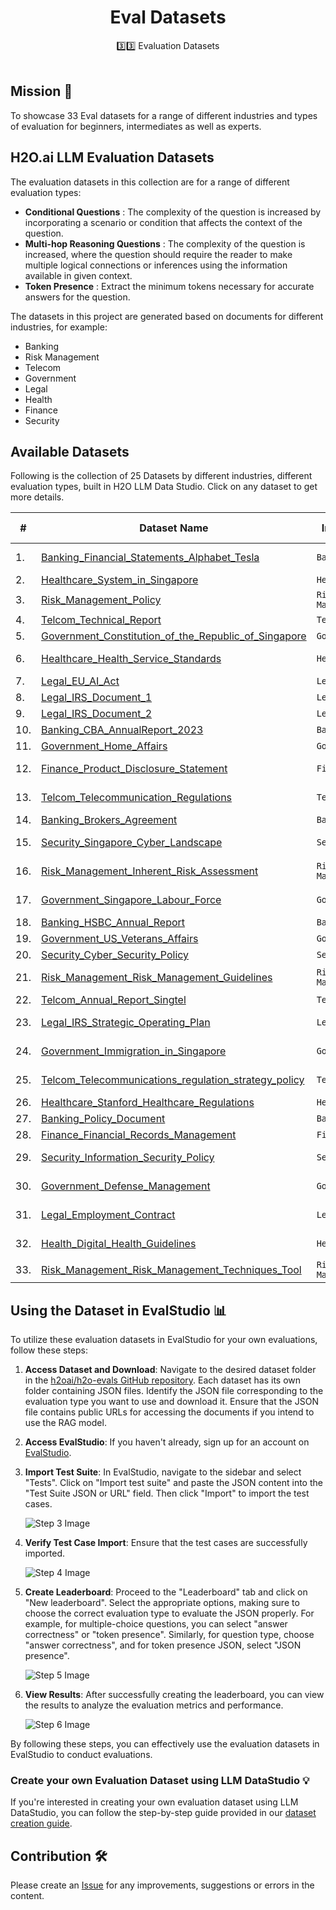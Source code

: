 <div align='center'>

<h1>Eval Datasets </h1>
3️⃣3️⃣ Evaluation Datasets

<br>
<br>
</div>

## Mission 🚀
To showcase 33 Eval datasets for a range of different industries and types of evaluation for beginners, intermediates as well as experts.



<!-- ## H2O.ai LLM eval Datasets 

H2O Evals is a collection of Large Language Model datasets for a range of different industries and types of evaluation. The evaluation datasets were generated based on a set of documents within each of the different domains. The datasets have been prepared in a way so they can be used to evaluation both LLM and RAG systems. For each evaluation set, metadata is also attached to let you know the documents used. The format of these datasets allow automatic ingestion to H2O Eval Studio to run your own evaluation. 

These datasets were generated using LLM DataStudio which can also be utilized to help you develop your own evaluation datasets.   -->


## H2O.ai LLM Evaluation Datasets 

The evaluation datasets in this collection are for a range of different evaluation types: 

- **Conditional Questions** : The complexity of the question is increased by incorporating a scenario or condition that affects the context of the question.
- **Multi-hop Reasoning Questions** : The complexity of the question is increased, where the question should require the reader to make multiple logical connections or inferences using the information available in given context.
- **Token Presence** : Extract the minimum tokens necessary for accurate answers for the question.

The datasets in this project are generated based on documents for different industries, for example:

- Banking
- Risk Management
- Telecom
- Government
- Legal
- Health
- Finance
- Security

## Available Datasets

Following is the collection of 25 Datasets by different industries, different evaluation types, built in H2O LLM Data Studio. Click on any dataset to get more details.

| # | Dataset Name      | Industry | Sub Industry | No of Entries | Prompt Type |
|---| -------------- | --------- | -------------- | ----- | ----- |
| 1. | [Banking_Financial_Statements_Alphabet_Tesla](https://github.com/h2oai/h2o-evals/tree/main/catalog/Banking_Financial_Statements_Alphabet_Tesla)| `Banking` | Company financial statement | 520 | RAG |
| 2. | [Healthcare_System_in_Singapore](https://github.com/h2oai/h2o-evals/tree/main/catalog/Healthcare_System_in_Singapore)| `Health` | Health | 97 | RAG |
| 3. | [Risk_Management_Policy](https://github.com/h2oai/h2o-evals/tree/main/catalog/Risk_Management_Policy)| `Risk Management` | Risk Management | 160 | RAG |
| 4. | [Telcom_Technical_Report](https://github.com/h2oai/h2o-evals/tree/main/catalog/Telcom_Technical_Report)| `Telecom` | Technical Report | 130 | RAG |
| 5. | [Government_Constitution_of_the_Republic_of_Singapore](https://github.com/h2oai/h2o-evals/tree/main/catalog/Government_Constitution_of_the_Republic_of_Singapore)| `Government` | Government | 160 | RAG |
| 6. | [Healthcare_Health_Service_Standards](https://github.com/h2oai/h2o-evals/tree/main/catalog/Healthcare_Health_Service_Standards)| `Health` | Health Service Standards | 82 | RAG |
| 7. | [Legal_EU_AI_Act](https://github.com/h2oai/h2o-evals/tree/main/catalog/Legal_EU_AI_Act)| `Legal` | EU AI Act | 143 | RAG |
| 8. | [Legal_IRS_Document_1](https://github.com/h2oai/h2o-evals/tree/main/catalog/Legal_IRS_Document_1)| `Legal` | IRS Filing Policy | 145 | RAG |
| 9. | [Legal_IRS_Document_2](https://github.com/h2oai/h2o-evals/tree/main/catalog/Legal_IRS_Document_2)| `Legal` | IRS Filing Policy | 126 | RAG |
| 10. | [Banking_CBA_AnnualReport_2023](https://github.com/h2oai/h2o-evals/tree/main/catalog/Banking_CBA_AnnualReport_2023)| `Banking` | Annual Report | 120 | RAG |
| 11. | [Government_Home_Affairs](https://github.com/h2oai/h2o-evals/tree/main/catalog/Government_Home_Affairs)| `Government` | Home Affairs | 116 | RAG |
| 12. | [Finance_Product_Disclosure_Statement](https://github.com/h2oai/h2o-evals/tree/main/catalog/Finance_Product_Disclosure_Statement)| `Finance` | Product Disclosure Statement | 123 | RAG |
| 13. | [Telcom_Telecommunication_Regulations](https://github.com/h2oai/h2o-evals/tree/main/catalog/Telcom_Telecommunication_Regulations)| `Telecom` | Telecommunications Regulations | 114 | RAG |
| 14. | [Banking_Brokers_Agreement](https://github.com/h2oai/h2o-evals/tree/main/catalog/Banking_Brokers_Agreement)| `Banking` | Brokers Agreement | 58 | RAG |
| 15. | [Security_Singapore_Cyber_Landscape](https://github.com/h2oai/h2o-evals/tree/main/catalog/Security_Singapore_Cyber_Landscape)| `Security` | Singapore Cyber Landscape | 104 | RAG |
| 16. | [Risk_Management_Inherent_Risk_Assessment](https://github.com/h2oai/h2o-evals/tree/main/catalog/Risk_Management_Inherent_Risk_Assessment)| `Risk Management` | Inherent Risk Assessment | 116 | RAG |
| 17. | [Government_Singapore_Labour_Force](https://github.com/h2oai/h2o-evals/tree/main/catalog/Government_Singapore_Labour_Force)| `Government` | Singapore Labour Force | 113 | RAG |
| 18. | [Banking_HSBC_Annual_Report](https://github.com/h2oai/h2o-evals/tree/main/catalog/Banking_HSBC_Annual_Report)| `Banking` | Annual Report | 121 | RAG |
| 19. | [Government_US_Veterans_Affairs](https://github.com/h2oai/h2o-evals/tree/main/catalog/Government_US_Veterans_Affairs)| `Government` | Veterans Affairs | 121 | RAG |
| 20. | [Security_Cyber_Security_Policy](https://github.com/h2oai/h2o-evals/tree/main/catalog/Security_Cyber_Security_Policy)| `Security` | Cyber Security | 125 | RAG |
| 21. | [Risk_Management_Risk_Management_Guidelines](https://github.com/h2oai/h2o-evals/tree/main/catalog/Risk_Management_Risk_Management_Guidelines)| `Risk Management` | Risk Management Guidelines | 123 | RAG |
| 22. | [Telcom_Annual_Report_Singtel](https://github.com/h2oai/h2o-evals/tree/main/catalog/Telcom_Annual_Report_Singtel)| `Telecom` | Annual Report | 153 | RAG |
| 23. | [Legal_IRS_Strategic_Operating_Plan](https://github.com/h2oai/h2o-evals/tree/main/catalog/Legal_IRS_Strategic_Operating_Plan)| `Legal` | IRS Strategic Operating Plan | 128 | RAG |
| 24. | [Government_Immigration_in_Singapore](https://github.com/h2oai/h2o-evals/tree/main/catalog/Government_Immigration_in_Singapore)| `Government` | Immigration in Singapore | 122 | RAG |
| 25. | [Telcom_Telecommunications_regulation_strategy_policy](https://github.com/h2oai/h2o-evals/tree/main/catalog/Telcom_Telecommunications_regulation_strategy_policy)| `Telecom` | Telecommunications Regulations | 116 | RAG |
| 26. | [Healthcare_Stanford_Healthcare_Regulations](https://github.com/h2oai/h2o-evals/tree/main/catalog/Healthcare_Stanford_Healthcare_Regulations)| `Health` | Health Regulations | 114 | RAG |
| 27. | [Banking_Policy_Document](https://github.com/h2oai/h2o-evals/tree/main/catalog/Banking_Policy_Document)| `Banking` | Policy Document | 125 | RAG |
| 28. | [Finance_Financial_Records_Management](https://github.com/h2oai/h2o-evals/tree/main/catalog/Finance_Financial_Records_Management)| `Finance` | Financial Document | 135 | RAG |
| 29. | [Security_Information_Security_Policy](https://github.com/h2oai/h2o-evals/tree/main/catalog/Security_Information_Security_Policy)| `Security` | Information Security Policy | 146 | RAG |
| 30. | [Government_Defense_Management](https://github.com/h2oai/h2o-evals/tree/main/catalog/Government_Defense_Management)| `Government` | Defense Management | 137 | RAG |
| 31. | [Legal_Employment_Contract](https://github.com/h2oai/h2o-evals/tree/main/catalog/Legal_Employment_Contract)| `Legal` | Employment Contract | 60 | RAG |
| 32. | [Health_Digital_Health_Guidelines](https://github.com/h2oai/h2o-evals/tree/main/catalog/Health_Digital_Health_Guidelines)| `Health` | Digital Health Guidelines | 127 | RAG |
| 33. | [Risk_Management_Risk_Management_Techniques_Tool](https://github.com/h2oai/h2o-evals/tree/main/catalog/Risk_Management_Risk_Management_Techniques_Tool)| `Risk Management` | Risk Management | 120 | RAG |

## Using the Dataset in EvalStudio 📊

To utilize these evaluation datasets in EvalStudio for your own evaluations, follow these steps:

1. **Access Dataset and Download**: Navigate to the desired dataset folder in the [h2oai/h2o-evals GitHub repository](https://github.com/h2oai/h2o-evals/tree/main/catalog). Each dataset has its own folder containing JSON files. Identify the JSON file corresponding to the evaluation type you want to use and download it. Ensure that the JSON file contains public URLs for accessing the documents if you intend to use the RAG model.

2. **Access EvalStudio**: If you haven't already, sign up for an account on [EvalStudio](https://eval-studio.internal-genai.dedicated.h2o.ai).

3. **Import Test Suite**: In EvalStudio, navigate to the sidebar and select "Tests". Click on "Import test suite" and paste the JSON content into the "Test Suite JSON or URL" field. Then click "Import" to import the test cases.

   ![Step 3 Image](images/step3.png)

4. **Verify Test Case Import**: Ensure that the test cases are successfully imported.

   ![Step 4 Image](images/step4.png)

5. **Create Leaderboard**: Proceed to the "Leaderboard" tab and click on "New leaderboard". Select the appropriate options, making sure to choose the correct evaluation type to evaluate the JSON properly. For example, for multiple-choice questions, you can select "answer correctness" or "token presence". Similarly, for question type, choose "answer correctness", and for token presence JSON, select "JSON presence".

   ![Step 5 Image](images/step5.png)

6. **View Results**: After successfully creating the leaderboard, you can view the results to analyze the evaluation metrics and performance.

   ![Step 6 Image](images/step6.png)

By following these steps, you can effectively use the evaluation datasets in EvalStudio to conduct evaluations.

### Create your own Evaluation Dataset using LLM DataStudio 💡
If you're interested in creating your own evaluation dataset using LLM DataStudio, you can follow the step-by-step guide provided in our [dataset creation guide](https://github.com/h2oai/h2o-evals/blob/main/LLMDataStudio_README.md).


## Contribution 🛠️
Please create an [Issue](https://github.com/h2oai/h2o-evals/issues) for any improvements, suggestions or errors in the content.